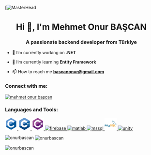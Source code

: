 [![MasterHead](https://i.pcmag.com/imagery/roundups/02HDufdqeRUDu3tl0NnY2qZ-2.fit_lim.size_1028x578.v1649351854.jpg)
<h1 align="center">Hi 👋, I'm Mehmet Onur BAŞCAN</h1>
<h3 align="center">A passionate backend developer from Türkiye</h3>

- 🔭 I’m currently working on **.NET**

- 🌱 I’m currently learning **Entity Framework**

- 📫 How to reach me **bascanonur@gmail.com**

<h3 align="left">Connect with me:</h3>
<p align="left">
<a href="https://linkedin.com/in/mehmet onur başcan" target="blank"><img align="center" src="www.linkedin.com/in/mehmet-onur-başcan-b5943b161" alt="mehmet onur başcan" height="30" width="40" /></a>
</p>

<h3 align="left">Languages and Tools:</h3>
<p align="left"> <a href="https://www.cprogramming.com/" target="_blank" rel="noreferrer"> <img src="https://raw.githubusercontent.com/devicons/devicon/master/icons/c/c-original.svg" alt="c" width="40" height="40"/> </a> <a href="https://www.w3schools.com/cpp/" target="_blank" rel="noreferrer"> <img src="https://raw.githubusercontent.com/devicons/devicon/master/icons/cplusplus/cplusplus-original.svg" alt="cplusplus" width="40" height="40"/> </a> <a href="https://www.w3schools.com/cs/" target="_blank" rel="noreferrer"> <img src="https://raw.githubusercontent.com/devicons/devicon/master/icons/csharp/csharp-original.svg" alt="csharp" width="40" height="40"/> </a> <a href="https://firebase.google.com/" target="_blank" rel="noreferrer"> <img src="https://www.vectorlogo.zone/logos/firebase/firebase-icon.svg" alt="firebase" width="40" height="40"/> </a> <a href="https://www.mathworks.com/" target="_blank" rel="noreferrer"> <img src="https://upload.wikimedia.org/wikipedia/commons/2/21/Matlab_Logo.png" alt="matlab" width="40" height="40"/> </a> <a href="https://www.microsoft.com/en-us/sql-server" target="_blank" rel="noreferrer"> <img src="https://www.svgrepo.com/show/303229/microsoft-sql-server-logo.svg" alt="mssql" width="40" height="40"/> </a> <a href="https://www.mysql.com/" target="_blank" rel="noreferrer"> <img src="https://raw.githubusercontent.com/devicons/devicon/master/icons/mysql/mysql-original-wordmark.svg" alt="mysql" width="40" height="40"/> </a> <a href="https://unity.com/" target="_blank" rel="noreferrer"> <img src="https://www.vectorlogo.zone/logos/unity3d/unity3d-icon.svg" alt="unity" width="40" height="40"/> </a> </p>

<p><img align="left" src="https://github-readme-stats.vercel.app/api/top-langs?username=onurbascan&show_icons=true&locale=en&layout=compact" alt="onurbascan" /></p>

<p>&nbsp;<img align="center" src="https://github-readme-stats.vercel.app/api?username=onurbascan&show_icons=true&locale=en" alt="onurbascan" /></p>

<p><img align="center" src="https://github-readme-streak-stats.herokuapp.com/?user=onurbascan&" alt="onurbascan" /></p>

